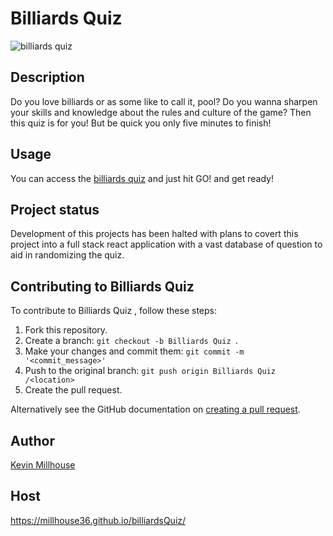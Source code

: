 
# Billiards Quiz 
![billiards quiz](https://user-images.githubusercontent.com/37388720/119420882-61324700-bccb-11eb-81d3-829745d795df.png)

## Description
Do you love billiards or as some like to call it, pool? Do you wanna sharpen your skills and knowledge about the rules and culture of the game? Then this quiz is for you! But be quick you only five minutes to finish! 
 
## Usage 
You can access the [billiards quiz](https://millhouse36.github.io/billiardsQuiz/) and just hit GO! and get ready!

## Project status
Development of this projects has been halted with plans to covert this project into a full stack react application with a vast database of question to aid in randomizing the quiz. 

## Contributing to Billiards Quiz 
To contribute to Billiards Quiz , follow these steps:

1. Fork this repository.
2. Create a branch: `git checkout -b Billiards Quiz `.
3. Make your changes and commit them: `git commit -m '<commit_message>'`
4. Push to the original branch: `git push origin Billiards Quiz /<location>`
5. Create the pull request.

Alternatively see the GitHub documentation on [creating a pull request](https://help.github.com/en/github/collaborating-with-issues-and-pull-requests/creating-a-pull-request).


## Author 
[Kevin Millhouse](https://github.com/MIllhouse36)
## Host
https://millhouse36.github.io/billiardsQuiz/
